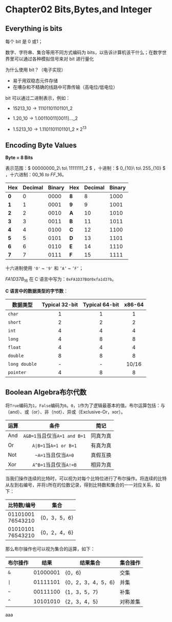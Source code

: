 <head>
   <script>
  MathJax = {
    tex: {
      inlineMath: [['$', '$'], ['\\(', '\\)']]
    }
  };
</script>
<script src="https://cdn.jsdelivr.net/npm/mathjax@3/es5/tex-mml-chtml.js" async></script>
</head>

# Chapter02 Bits,Bytes,and Integer

## Everything is bits

每个 bit 是 0 或1；

数字、字符串、集合等用不同方式编码为 bits，以告诉计算机该干什么；在数字世界里可以通过各种模拟信号来对 bit 进行量化

为什么使用 bit？（电子实现）

- 易于用双稳态元件存储
- 在嘈杂和不精确的线路中可靠传输（高电位/低电位）

bit 可以通过二进制表示，例如：

- $15213\_{10}\rightarrow 11101101101101\_{2}$

- $1.20\_{10}\rightarrow 1.00110011[0011]...\_{2}$

- $1.5213\_{10}\rightarrow 1.1101101101101\_2\times2^{13}$

## Encoding Byte Values

**Byte = 8 Bits**

表示范围：$ 00000000\_2\ to\ 11111111\_2 $ ，十进制：$ 0\_{10}\ to\ 255\_{10} $ ，十六进制：$00\_{16}\ to\ FF\_{16}$。

| Hex   | Decimal | Binary | Hex   | Decimal | Binary |
| ----- | ------- | ------ | ----- | ------- | ------ |
| **0** | 0       | 0000   | **8** | 8       | 1000   |
| **1** | 1       | 0001   | **9** | 9       | 1001   |
| **2** | 2       | 0010   | **A** | 10      | 1010   |
| **3** | 3       | 0011   | **B** | 11      | 1011   |
| **4** | 4       | 0100   | **C** | 12      | 1100   |
| **5** | 5       | 0101   | **D** | 13      | 1101   |
| **6** | 6       | 0110   | **E** | 14      | 1110   |
| **7** | 7       | 0111   | **F** | 15      | 1111   |

十六进制使用 `'0'` ~ `'9'` 和 `’A‘` ~ `’F‘`；

$FA1D37B_{16}$ 在 C 语言中写为：`0xFA1D37B`or`0xfa1d37b`。

**C 语言中的数据类型的字节数**：

| 数据类型          | Typical 32-bit | Typical 64-bit | x86-64 |
| ------------- |:--------------:|:--------------:|:------:|
| `char`        | 1              | 1              | 1      |
| `short`       | 2              | 2              | 2      |
| `int`         | 4              | 4              | 4      |
| `long`        | 4              | 8              | 8      |
| `float`       | 4              | 4              | 4      |
| `double`      | 8              | 8              | 8      |
| `long double` | -              | -              | 10/16  |
| `pointer`     | 4              | 8              | 8      |

## Boolean Algebra布尔代数

将`True`编码为`1`，`False`编码为`0`。`0`，`1`作为了逻辑最基本的值。布尔运算包括：与（and）、或（or）、非（not）、异或（Exclusive-Or，xor）。

| 运算  | 条件                       | 简记   |
| --- |:------------------------:| ---- |
| And | `A&B=1`当且仅当`A=1 and B=1` | 同真为真 |
| Or  | `A\|B=1`当`A=1 or B=1`    | 有真为真 |
| Not | `~A=1`当且仅当`A=0`          | 真假互换 |
| Xor | `A^B=1`当且仅当`A!=B`        | 相异为真 |

当我们操作连续的比特时，可以视为对每个比特位进行了布尔操作。将连续的比特从左到右编号，并将`1`所在的位数记录，得到比特数和集合的一一对应关系，如下：

| 比特数/编号                | 集合        |
| --------------------- | --------- |
| 01101001<br/>76543210 | {0，3，5，6} |
| 01010101<br/>76543210 | {0，2，4，6} |

那么布尔操作也可以视为集合的运算，如下：

| 布尔操作 | 结果       | 结果集合          | 集合操作 |
| ---- | -------- | ------------- | ---- |
| `&`  | 01000001 | {0，6}         | 交集   |
| `\|` | 01111101 | {0，2，3，4，5，6} | 并集   |
| `~`  | 00111100 | {1，3，5，7}     | 补集   |
| `^`  | 10101010 | {2，3，4，5}     | 对称差集 |

aaa
